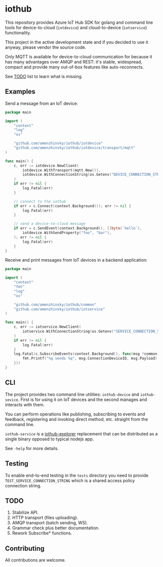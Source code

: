 # iothub

This repository provides Azure IoT Hub SDK for golang and command line tools for device-to-cloud (`iotdevice`) and cloud-to-device (`iotservice`) functionality.

This project in the active development state and if you decided to use it anyway, please vendor the source code.

Only MQTT is available for device-to-cloud communication for because it has many advantages over AMQP and REST: it's stable, widespread, compact and provide many out-of-box features like auto-reconnects.

See [TODO](https://github.com/amenzhinsky/iothub#todo) list to learn what is missing.

## Examples

Send a message from an IoT device:

```go
package main

import (
	"context"
	"log"
	"os"

	"github.com/amenzhinsky/iothub/iotdevice"
	"github.com/amenzhinsky/iothub/iotdevice/transport/mqtt"
)

func main() {
	c, err := iotdevice.NewClient(
		iotdevice.WithTransport(mqtt.New()),
		iotdevice.WithConnectionString(os.Getenv("DEVICE_CONNECTION_STRING")),
	)
	if err != nil {
		log.Fatal(err)
	}

	// connect to the iothub
	if err = c.Connect(context.Background()); err != nil {
		log.Fatal(err)
	}

	// send a device-to-cloud message
	if err = c.SendEvent(context.Background(), []byte(`hello`),
		iotdevice.WithSendProperty("foo", "bar"),
	); err != nil {
		log.Fatal(err)
	}
}
```

Receive and print messages from IoT devices in a backend application:

```go
package main

import (
	"context"
	"fmt"
	"log"
	"os"

	"github.com/amenzhinsky/iothub/common"
	"github.com/amenzhinsky/iothub/iotservice"
)

func main() {
	c, err := iotservice.NewClient(
		iotservice.WithConnectionString(os.Getenv("SERVICE_CONNECTION_STRING")),
	)
	if err != nil {
		log.Fatal(err)
	}
	log.Fatal(c.SubscribeEvents(context.Background(), func(msg *common.Message) {
		fmt.Printf("%q sends %q", msg.ConnectionDeviceID, msg.Payload)
	}))
}
```

## CLI

The project provides two command line utilities: `iothub-device` and `iothub-sevice`. First is for using it on IoT devices and the second manages and interacts with them. 

You can perform operations like publishing, subscribing to events and feedback, registering and invoking direct method, etc. straight from the command line.

`iothub-service` is a [iothub-explorer](https://github.com/Azure/iothub-explorer) replacement that can be distributed as a single binary opposed to typical nodejs app.

See `-help` for more details.

## Testing

To enable end-to-end testing in the `tests` directory you need to provide `TEST_SERVICE_CONNECTION_STRING` which is a shared access policy connection string.

## TODO

1. Stabilize API.
1. HTTP transport (files uploading).
1. AMQP transport (batch sending, WS).
1. Grammar check plus better documentation.
1. Rework Subscribe* functions.

## Contributing

All contributions are welcome.
